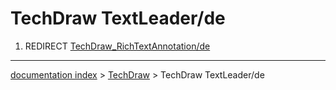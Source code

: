 # TechDraw TextLeader/de
1.  REDIRECT [TechDraw\_RichTextAnnotation/de](TechDraw_RichTextAnnotation/de.md)

---
[documentation index](../README.md) > [TechDraw](TechDraw_Workbench.md) > TechDraw TextLeader/de
